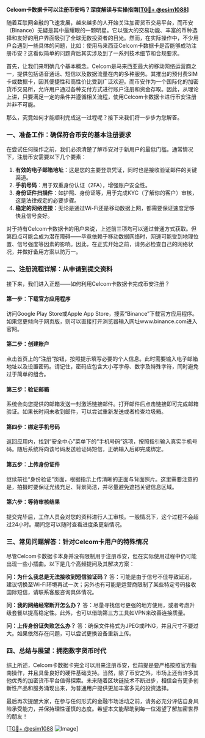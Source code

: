 **Celcom卡数据卡可以注册币安吗？深度解读与实操指南[[TG💪+ @esim1088](https://t.me/s/esim1088)]**

随着互联网金融的飞速发展，越来越多的人开始关注加密货币交易平台，而币安（Binance）无疑是其中最耀眼的一颗明星。它以强大的交易功能、丰富的币种选择和友好的用户界面吸引了全球无数投资者的目光。然而，在实际操作中，不少用户会遇到一些具体的问题，比如：使用马来西亚Celcom卡数据卡是否能够成功注册币安？这看似简单的问题背后其实涉及到了一系列技术细节和合规要求。

首先，让我们来明确几个基本概念。Celcom是马来西亚最大的移动网络运营商之一，提供包括语音通话、短信以及数据流量在内的多种服务。其推出的预付费SIM卡或数据卡，因其便捷性和高性价比受到广泛欢迎。而币安作为一个国际化的加密货币交易所，允许用户通过各种支付方式进行账户注册和资金存取。因此，从理论上讲，只要满足一定的条件并遵循相关流程，使用Celcom卡数据卡进行币安注册并非不可能。

那么，究竟如何才能顺利完成这一过程呢？接下来我们将一步步为您解答。

### 一、准备工作：确保符合币安的基本注册要求

在尝试任何操作之前，我们必须清楚了解币安对于新用户的最低门槛。通常情况下，注册币安需要以下几个要素：

1. **有效的电子邮箱地址**：这是您的主要登录凭证，同时也是接收验证邮件的关键渠道。
2. **手机号码**：用于双重身份认证（2FA），增强账户安全性。
3. **身份证件扫描件**：如护照、身份证等，用于完成KYC（了解你的客户）审核，这是法律规定的必要步骤。
4. **稳定的网络连接**：无论是通过Wi-Fi还是移动数据上网，都需要保证速度足够快且信号良好。

对于持有Celcom卡数据卡的用户来说，上述前三项均可以通过普通方式获取。但第四点可能会成为潜在障碍——毕竟依赖于移动数据网络时，网速可能受到地理位置、信号强度等因素的影响。因此，在正式开始之前，请务必检查自己的网络状况，并做好备用方案以防万一。

### 二、注册流程详解：从申请到提交资料

接下来，我们进入正题——如何利用Celcom卡数据卡完成币安注册？

#### 第一步：下载官方应用程序
访问Google Play Store或Apple App Store，搜索“Binance”下载官方应用程序。如果您更倾向于网页版，则可以直接打开浏览器输入网址www.binance.com进入官网。

#### 第二步：创建账户
点击首页上的“注册”按钮，按照提示填写必要的个人信息。此时需要输入电子邮箱地址以及设置密码。请记住，密码应包含大小写字母、数字及特殊字符，同时避免过于简单的组合。

#### 第三步：验证邮箱
系统会向您提供的邮箱发送一封激活链接邮件。打开邮件后点击链接即可完成邮箱验证。如果长时间未收到邮件，可以尝试重新发送或者检查垃圾箱。

#### 第四步：绑定手机号码
返回应用内，找到“安全中心”菜单下的“手机号码”选项，按照指引输入真实手机号码。随后系统将向该号码发送验证码短信，正确输入后即完成绑定。

#### 第五步：上传身份证件
继续前往“身份验证”页面，根据指示上传清晰的正面与背面照片。这里需要注意的是，拍摄时要保证光线充足、背景简洁，并尽量避免遮挡关键信息区域。

#### 第六步：等待审核结果
提交完毕后，工作人员会对您的资料进行人工审核。一般情况下，这个过程不会超过24小时。期间您可以随时查看进度条更新情况。

### 三、常见问题解答：针对Celcom卡用户的特殊情况

尽管Celcom卡数据卡本身并没有限制用于注册币安，但在实际使用过程中仍可能出现一些小插曲。以下是几个高频提问及其解决方案：

**问：为什么我总是无法接收到短信验证码？**
答：可能是由于信号不佳导致延迟，建议切换至Wi-Fi环境再试一次；另外也有可能是运营商限制了某些特定号码接收国际短信，请联系客服咨询具体情况。

**问：我的网络经常断开怎么办？**
答：尽量寻找信号更强的地方使用，或者考虑升级套餐以提高稳定性。此外，也可以借助第三方工具如VPN来改善连接质量。

**问：上传身份证失败怎么办？**
答：确保文件格式为JPEG或PNG，并且尺寸不要过大。如果依然存在问题，可以尝试更换设备重新上传。

### 四、总结与展望：拥抱数字货币时代

综上所述，Celcom卡数据卡完全可以用来注册币安，但前提是要严格按照官方指南操作，并且具备良好的硬件基础支持。当然，除了币安之外，市场上还有许多其他优秀的加密货币平台值得探索。未来随着区块链技术不断进步，相信会有更多创新性产品和服务涌现出来，为普通用户提供更加丰富多元的投资选择。

最后再次提醒大家，在参与任何形式的金融市场活动之前，请务必充分评估自身风险承受能力，并保持理性谨慎的态度。希望本文能帮助到每一位渴望了解加密世界的朋友！

[[TG💪+ @esim1088](https://t.me/s/esim1088) ![Image](https://i.postimg.cc/4NQfJmqS/Snipaste-2025-05-13-00-14-12.png)]